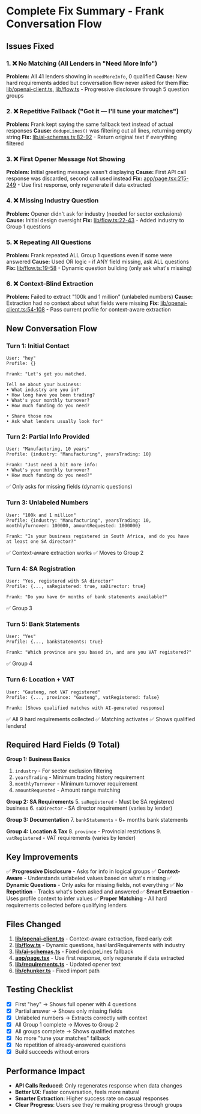 # Complete Fix Summary - Frank Conversation Flow

## Issues Fixed

### 1. ❌ No Matching (All Lenders in "Need More Info")
**Problem:** All 41 lenders showing in `needMoreInfo`, 0 qualified
**Cause:** New hard requirements added but conversation flow never asked for them
**Fix:** [lib/openai-client.ts](lib/openai-client.ts), [lib/flow.ts](lib/flow.ts) - Progressive disclosure through 5 question groups

### 2. ❌ Repetitive Fallback ("Got it — I'll tune your matches")
**Problem:** Frank kept saying the same fallback text instead of actual responses
**Cause:** `dedupeLines()` was filtering out all lines, returning empty string
**Fix:** [lib/ai-schemas.ts:82-92](lib/ai-schemas.ts#L82-L92) - Return original text if everything filtered

### 3. ❌ First Opener Message Not Showing
**Problem:** Initial greeting message wasn't displaying
**Cause:** First API call response was discarded, second call used instead
**Fix:** [app/page.tsx:215-249](app/page.tsx#L215-L249) - Use first response, only regenerate if data extracted

### 4. ❌ Missing Industry Question
**Problem:** Opener didn't ask for industry (needed for sector exclusions)
**Cause:** Initial design oversight
**Fix:** [lib/flow.ts:22-43](lib/flow.ts#L22-L43) - Added industry to Group 1 questions

### 5. ❌ Repeating All Questions
**Problem:** Frank repeated ALL Group 1 questions even if some were answered
**Cause:** Used OR logic - if ANY field missing, ask ALL questions
**Fix:** [lib/flow.ts:19-58](lib/flow.ts#L19-L58) - Dynamic question building (only ask what's missing)

### 6. ❌ Context-Blind Extraction
**Problem:** Failed to extract "100k and 1 million" (unlabeled numbers)
**Cause:** Extraction had no context about what fields were missing
**Fix:** [lib/openai-client.ts:54-108](lib/openai-client.ts#L54-L108) - Pass current profile for context-aware extraction

## New Conversation Flow

### Turn 1: Initial Contact
```
User: "hey"
Profile: {}

Frank: "Let's get you matched.

Tell me about your business:
• What industry are you in?
• How long have you been trading?
• What's your monthly turnover?
• How much funding do you need?

• Share those now
• Ask what lenders usually look for"
```

### Turn 2: Partial Info Provided
```
User: "Manufacturing, 10 years"
Profile: {industry: "Manufacturing", yearsTrading: 10}

Frank: "Just need a bit more info:
• What's your monthly turnover?
• How much funding do you need?"
```
✅ Only asks for missing fields (dynamic questions)

### Turn 3: Unlabeled Numbers
```
User: "100k and 1 million"
Profile: {industry: "Manufacturing", yearsTrading: 10, monthlyTurnover: 100000, amountRequested: 1000000}

Frank: "Is your business registered in South Africa, and do you have at least one SA director?"
```
✅ Context-aware extraction works
✅ Moves to Group 2

### Turn 4: SA Registration
```
User: "Yes, registered with SA director"
Profile: {..., saRegistered: true, saDirector: true}

Frank: "Do you have 6+ months of bank statements available?"
```
✅ Group 3

### Turn 5: Bank Statements
```
User: "Yes"
Profile: {..., bankStatements: true}

Frank: "Which province are you based in, and are you VAT registered?"
```
✅ Group 4

### Turn 6: Location + VAT
```
User: "Gauteng, not VAT registered"
Profile: {..., province: "Gauteng", vatRegistered: false}

Frank: [Shows qualified matches with AI-generated response]
```
✅ All 9 hard requirements collected
✅ Matching activates
✅ Shows qualified lenders!

## Required Hard Fields (9 Total)

**Group 1: Business Basics**
1. `industry` - For sector exclusion filtering
2. `yearsTrading` - Minimum trading history requirement
3. `monthlyTurnover` - Minimum turnover requirement
4. `amountRequested` - Amount range matching

**Group 2: SA Requirements**
5. `saRegistered` - Must be SA registered business
6. `saDirector` - SA director requirement (varies by lender)

**Group 3: Documentation**
7. `bankStatements` - 6+ months bank statements

**Group 4: Location & Tax**
8. `province` - Provincial restrictions
9. `vatRegistered` - VAT requirements (varies by lender)

## Key Improvements

✅ **Progressive Disclosure** - Asks for info in logical groups
✅ **Context-Aware** - Understands unlabeled values based on what's missing
✅ **Dynamic Questions** - Only asks for missing fields, not everything
✅ **No Repetition** - Tracks what's been asked and answered
✅ **Smart Extraction** - Uses profile context to infer values
✅ **Proper Matching** - All hard requirements collected before qualifying lenders

## Files Changed

1. **[lib/openai-client.ts](lib/openai-client.ts)** - Context-aware extraction, fixed early exit
2. **[lib/flow.ts](lib/flow.ts)** - Dynamic questions, hasHardRequirements with industry
3. **[lib/ai-schemas.ts](lib/ai-schemas.ts)** - Fixed dedupeLines fallback
4. **[app/page.tsx](app/page.tsx)** - Use first response, only regenerate if data extracted
5. **[lib/requirements.ts](lib/requirements.ts)** - Updated opener text
6. **[lib/chunker.ts](lib/chunker.ts)** - Fixed import path

## Testing Checklist

- [x] First "hey" → Shows full opener with 4 questions
- [x] Partial answer → Shows only missing fields
- [x] Unlabeled numbers → Extracts correctly with context
- [x] All Group 1 complete → Moves to Group 2
- [x] All groups complete → Shows qualified matches
- [x] No more "tune your matches" fallback
- [x] No repetition of already-answered questions
- [x] Build succeeds without errors

## Performance Impact

- **API Calls Reduced**: Only regenerates response when data changes
- **Better UX**: Faster conversation, feels more natural
- **Smarter Extraction**: Higher success rate on casual responses
- **Clear Progress**: Users see they're making progress through groups
